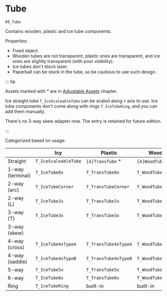 # Tube

`09_Tube`

Contains wooden, plastic and ice tube components.

Properties:

- Fixed object.
- Wooden tubes are not transparent, plastic ones are transparent, and ice ones are slightly transparent (with poor visibility).
- Ice tubes don't block laser.
- Paperball can be stuck in the tube, so be cautious to use such design.

::: tip

Assets marked with \* are in [Adjustable Assets](/en/glossary/adjustable-object.md) chapter.

Ice straight tube `T_IceScaleableTube` can be scaled along `Y` axis to use. Ice tube components don't come along with rings `T_IceTubeRing`, and you can add them manually.

There's no 3-way skew adapter now. The entry is retained for future edition.

:::

Categorized based on usage:

|                  | Icy                  | Plastic              | Wooden              |
| ---------------- | -------------------- | -------------------- | ------------------- |
| Straight         | `T_IceScaleableTube` | `[A]TransTube` \*    | `[A]WoodTube` \*    |
| 1-way (terminal) | `T_IceTube0x`        | `T_TransTube0x`      | `T_WoodTube0x`      |
| 2-way (arc)      | `T_IceTubeCorner`    | `T_TransTubeCorner`  | `T_WoodTubeCorner`  |
| 2-way (L)        | `T_IceTube2x`        | `T_TransTube2x`      | `T_WoodTube2x`      |
| 3-way (T)        | `T_IceTube3x`        | `T_TransTube3x`      | `T_WoodTube3x`      |
| 3-way (skew)     |                      |                      |                     |
| 4-way (cross)    | `T_IceTube4xTypeA`   | `T_TransTube4xTypeA` | `T_WoodTube4xTypeA` |
| 4-way (saddle)   | `T_IceTube4xTypeB`   | `T_TransTube4xTypeB` | `T_WoodTube4xTypeB` |
| 5-way            | `T_IceTube5x`        | `T_TransTube5x`      | `T_WoodTube5x`      |
| 6-way            | `T_IceTube6x`        | `T_TransTube6x`      | `T_WoodTube6x`      |
| Ring             | `T_IceTubeRing`      | built-in             | built-in            |
